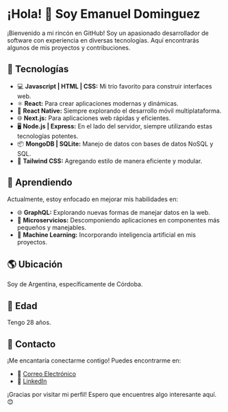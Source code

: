 # ¡Hola! 👋 Soy Emanuel Dominguez

¡Bienvenido a mi rincón en GitHub! Soy un apasionado desarrollador de software con experiencia en diversas tecnologías. Aquí encontrarás algunos de mis proyectos y contribuciones.

## 🚀 Tecnologías

- 💻 **Javascript | HTML | CSS:** Mi trío favorito para construir interfaces web.
- ⚛️ **React:** Para crear aplicaciones modernas y dinámicas.
- 📱 **React Native:** Siempre explorando el desarrollo móvil multiplataforma.
- 🌐 **Next.js:** Para aplicaciones web rápidas y eficientes.
- 🖥️ **Node.js | Express:** En el lado del servidor, siempre utilizando estas tecnologías potentes.
- 📦 **MongoDB | SQLite:** Manejo de datos con bases de datos NoSQL y SQL.
- 🎨 **Tailwind CSS:** Agregando estilo de manera eficiente y modular.

## 🌱 Aprendiendo

Actualmente, estoy enfocado en mejorar mis habilidades en:

- 🌐 **GraphQL:** Explorando nuevas formas de manejar datos en la web.
- 🚀 **Microservicios:** Descomponiendo aplicaciones en componentes más pequeños y manejables.
- 🤖 **Machine Learning:** Incorporando inteligencia artificial en mis proyectos.

## 🌎 Ubicación

Soy de Argentina, específicamente de Córdoba.

## 🎂 Edad

Tengo 28 años.

## 🤝 Contacto

¡Me encantaría conectarme contigo! Puedes encontrarme en:

- 📧 [Correo Electrónico](mailto:manudeev7@gmail.com)
- 💼 [LinkedIn](https://www.linkedin.com/in/emanuel-dominguez-477abb178/)

¡Gracias por visitar mi perfil! Espero que encuentres algo interesante aquí. 😊


